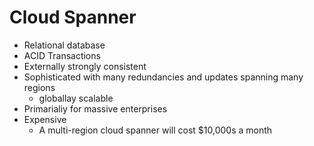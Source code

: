 # Cloud Spanner
- Relational database
- ACID Transactions
- Externally strongly consistent
- Sophisticated with many redundancies and updates spanning many regions
    - globallay scalable
- Primarialiy for massive enterprises
- Expensive
    - A multi-region cloud spanner will cost $10,000s a month